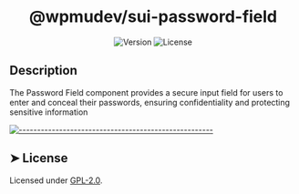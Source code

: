 <!-- ⚠️ This README has been generated from the file(s) "../../../blueprint.md" ⚠️--><h1 align="center">@wpmudev/sui-password-field</h1>

<div style="text-align: center;">
<img src="https://img.shields.io/badge/Version-0.0.1-blue.svg" alt="Version"> <img src="https://img.shields.io/badge/License-GPL-orange.svg" alt="License">
</div>
<h2> Description </h2> The Password Field component provides a secure input field for users to enter and conceal their passwords, ensuring confidentiality and protecting sensitive information

[![-----------------------------------------------------](https://raw.githubusercontent.com/andreasbm/readme/master/assets/lines/colored.png)](#license)

## ➤ License

Licensed under [GPL-2.0](https://opensource.org/licenses/GPL-2.0).
